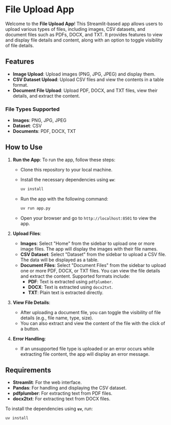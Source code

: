 # File Upload App

Welcome to the **File Upload App**! This Streamlit-based app allows users to upload various types of files, including images, CSV datasets, and document files such as PDFs, DOCX, and TXT. It provides features to view and display file details and content, along with an option to toggle visibility of file details.

## Features

- **Image Upload**: Upload images (PNG, JPG, JPEG) and display them.
- **CSV Dataset Upload**: Upload CSV files and view the contents in a table format.
- **Document File Upload**: Upload PDF, DOCX, and TXT files, view their details, and extract the content.

### File Types Supported

- **Images**: PNG, JPG, JPEG
- **Dataset**: CSV
- **Documents**: PDF, DOCX, TXT

## How to Use

1. **Run the App**:
   To run the app, follow these steps:

   - Clone this repository to your local machine.
   - Install the necessary dependencies using **`uv`**:

     ```bash
     uv install
     ```

   - Run the app with the following command:

     ```bash
     uv run app.py
     ```

   - Open your browser and go to `http://localhost:8501` to view the app.

2. **Upload Files**:
   - **Images**: Select "Home" from the sidebar to upload one or more image files. The app will display the images with their file names.
   - **CSV Dataset**: Select "Dataset" from the sidebar to upload a CSV file. The data will be displayed as a table.
   - **Document Files**: Select "Document Files" from the sidebar to upload one or more PDF, DOCX, or TXT files. You can view the file details and extract the content. Supported formats include:
     - **PDF**: Text is extracted using `pdfplumber`.
     - **DOCX**: Text is extracted using `docx2txt`.
     - **TXT**: Plain text is extracted directly.

3. **View File Details**:
   - After uploading a document file, you can toggle the visibility of file details (e.g., file name, type, size).
   - You can also extract and view the content of the file with the click of a button.

4. **Error Handling**:
   - If an unsupported file type is uploaded or an error occurs while extracting file content, the app will display an error message.

## Requirements

- **Streamlit**: For the web interface.
- **Pandas**: For handling and displaying the CSV dataset.
- **pdfplumber**: For extracting text from PDF files.
- **docx2txt**: For extracting text from DOCX files.

To install the dependencies using **`uv`**, run:

```bash
uv install
